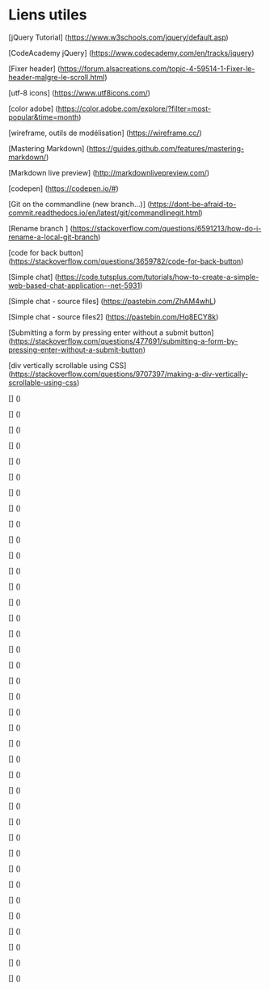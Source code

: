 # Liens utiles

[jQuery Tutorial] (https://www.w3schools.com/jquery/default.asp)

[CodeAcademy jQuery] (https://www.codecademy.com/en/tracks/jquery)

[Fixer header] (https://forum.alsacreations.com/topic-4-59514-1-Fixer-le-header-malgre-le-scroll.html)

[utf-8 icons]  (https://www.utf8icons.com/)

[color adobe] (https://color.adobe.com/explore/?filter=most-popular&time=month)

[wireframe, outils de modélisation] (https://wireframe.cc/)

[Mastering Markdown] (https://guides.github.com/features/mastering-markdown/)

[Markdown live preview] (http://markdownlivepreview.com/)

[codepen] (https://codepen.io/#)

[Git on the commandline (new branch...)]  (https://dont-be-afraid-to-commit.readthedocs.io/en/latest/git/commandlinegit.html)

[Rename branch ] (https://stackoverflow.com/questions/6591213/how-do-i-rename-a-local-git-branch)

[code for back button] (https://stackoverflow.com/questions/3659782/code-for-back-button)

[Simple chat] (https://code.tutsplus.com/tutorials/how-to-create-a-simple-web-based-chat-application--net-5931)

[Simple chat - source files] (https://pastebin.com/ZhAM4whL)

[Simple chat - source files2] (https://pastebin.com/Hq8ECY8k)

[Submitting a form by pressing enter without a submit button] (https://stackoverflow.com/questions/477691/submitting-a-form-by-pressing-enter-without-a-submit-button)

[div vertically scrollable using CSS] (https://stackoverflow.com/questions/9707397/making-a-div-vertically-scrollable-using-css)

[] ()

[] ()

[] ()

[] ()

[] ()

[] ()

[] ()

[] ()

[] ()

[] ()

[] ()

[] ()

[] ()

[] ()

[] ()

[] ()

[] ()

[] ()

[] ()

[] ()

[] ()

[] ()

[] ()

[] ()

[] ()

[] ()

[] ()

[] ()

[] ()

[] ()

[] ()

[] ()

[] ()

[] ()

[] ()

[] ()

[] ()

[] ()

